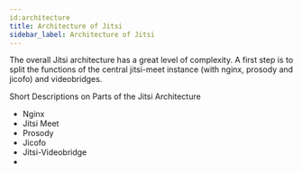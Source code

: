 ```yaml
---
id:architecture 
title: Architecture of Jitsi
sidebar_label: Architecture of Jitsi
---
```


The overall Jitsi architecture has a great level of complexity. A first step is to split the functions of the central jitsi-meet instance (with nginx, prosody and jicofo) and videobridges.

Short Descriptions on Parts of the Jitsi Architecture

- Nginx
- Jitsi Meet
- Prosody
- Jicofo
- Jitsi-Videobridge
-
